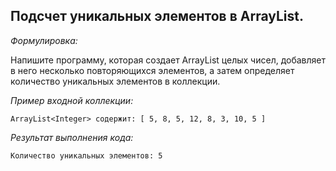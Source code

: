 ## Подсчет уникальных элементов в ArrayList.

*Формулировка:*

Напишите программу, которая создает ArrayList целых чисел, добавляет в него несколько повторяющихся элементов,
а затем определяет количество уникальных элементов в коллекции.

*Пример входной коллекции:*

```
ArrayList<Integer> содержит: [ 5, 8, 5, 12, 8, 3, 10, 5 ]
```
*Результат выполнения кода:*
```
Количество уникальных элементов: 5
```
